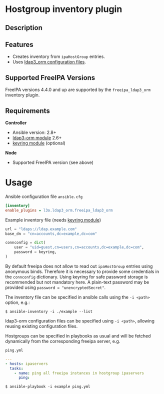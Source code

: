 Hostgroup inventory plugin
==========================

Description
-----------


Features
--------
* Creates inventory from ``ipaHostGroup`` entries.
* Uses [ldap3_orm configuration files](http://code.bsm-felder.de/doc/ldap3-orm/latest/classes/config.html).


Supported FreeIPA Versions
--------------------------

FreeIPA versions 4.4.0 and up are supported by the ``freeipa_ldap3_orm`` inventory plugin.


Requirements
------------

**Controller**
* Ansible version: 2.8+
* [ldap3-orm module](http://code.bsm-felder.de/doc/ldap3-orm) 2.6+
* [keyring module](https://keyring.readthedocs.io) (optional)

**Node**
* Supported FreeIPA version (see above)


Usage
=====

Ansible configuration file ``ansible.cfg``

```ini
[inventory]
enable_plugins = l3o.ldap3_orm.freeipa_ldap3_orm
```

Example inventory file (needs [keyring module](https://keyring.readthedocs.io))

```python
url = "ldaps://ldap.example.com"
base_dn = "cn=accounts,dc=example,dc=com"

connconfig = dict(
    user = "uid=guest,cn=users,cn=accounts,dc=example,dc=com",
    password = keyring,
)
```

By default freeipa does not allow to read out ``ipaHostGroup`` entries using
anonymous binds. Therefore it is necessary to provide some credentials in
the ``connconfig`` dictionary. Using keyring for safe password storage is
recommended but not mandatory here. A plain-text password may be provided
using ``password = "unencryptedSecret"``.

The inventory file can be specified in ansible calls using the ``-i <path>``
option, e.g.:

    $ ansible-inventory -i ./example --list

ldap3-orm configuration files can be specified using ``-i <path>``, allowing
reusing existing configuration files.

Hostgroups can be specified in playbooks as usual and will be fetched
dynamically from the corresponding freeipa server, e.g.

``ping.yml``
```yaml
---
- hosts: ipaservers
  tasks:
    - name: ping all freeipa instances in hostgroup ipaservers
      ping:
```

``$ ansible-playbook -i example ping.yml``
